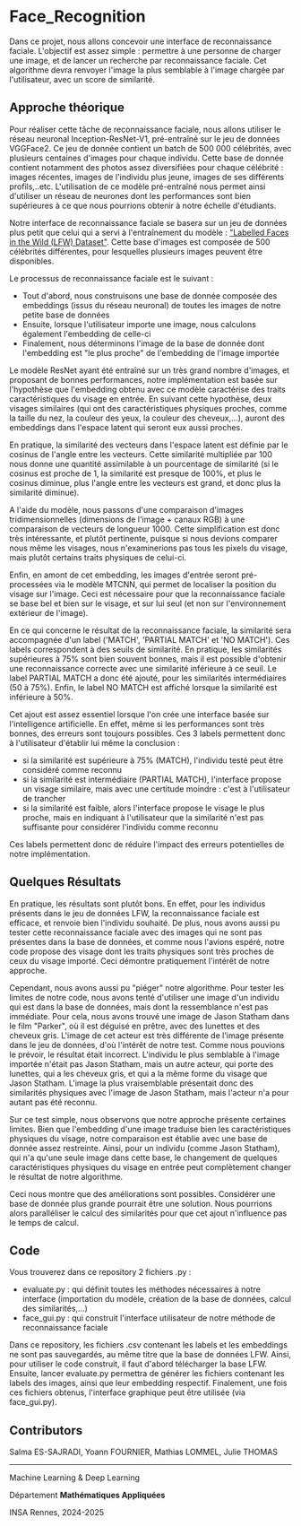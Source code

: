 # Face_Recognition
Dans ce projet, nous allons concevoir une interface de reconnaissance faciale. L'objectif est assez simple : permettre à une personne de charger une image, et de lancer un recherche par reconnaissance faciale. Cet algorithme devra renvoyer l'image la plus semblable à l'image chargée par l'utilisateur, avec un score de similarité.

## Approche théorique
Pour réaliser cette tâche de reconnaissance faciale, nous allons utiliser le réseau neuronal Inception-ResNet-V1, pré-entraîné sur le jeu de données VGGFace2. Ce jeu de donnée contient un batch de 500 000 célébrités, avec plusieurs centaines d'images pour chaque individu. Cette base de donnée contient notamment des photos assez diversifiées pour chaque célébrité : images récentes, images de l'individu plus jeune, images de ses différents profils,..etc. L'utilisation de ce modèle pré-entraîné nous permet ainsi d'utiliser un réseau de neurones dont les  performances sont bien supérieures à ce que nous pourrions obtenir à notre échelle d'étudiants.

Notre interface de reconnaissance faciale se basera sur un jeu de données plus petit que celui qui a servi à l'entraînement du modèle : ["Labelled Faces in the Wild (LFW) Dataset"](https://www.kaggle.com/datasets/jessicali9530/lfw-dataset). Cette base d'images est composée de 500 célébrités différentes, pour lesquelles plusieurs images peuvent être disponibles.

Le processus de reconnaissance faciale est le suivant : 
- Tout d'abord, nous construisons une base de donnée composée des embeddings (issus du réseau neuronal) de toutes les images de notre petite base de données
- Ensuite, lorsque l'utilisateur importe une image, nous calculons également l'embedding de celle-ci
- Finalement, nous déterminons l'image de la base de donnée dont l'embedding est "le plus proche" de l'embedding de l'image importée

Le modèle ResNet ayant été entraîné sur un très grand nombre d'images, et proposant de bonnes performances, notre implémentation est basée sur l'hypothèse que l'embedding obtenu avec ce modèle caractérise des traits caractéristiques du visage en entrée. En suivant cette hypothèse, deux visages similaires (qui ont des caractéristiques physiques proches, comme la taille du nez, la couleur des yeux, la couleur des cheveux,...), auront des embeddings dans l'espace latent qui seront eux aussi proches. 

En pratique, la similarité des vecteurs dans l'espace latent est définie par le cosinus de l'angle entre les vecteurs. Cette similarité multipliée par 100 nous donne une quantité assimilable à un pourcentage de similarité (si le cosinus est proche de 1, la similarité est presque de 100%, et plus le cosinus diminue, plus l'angle entre les vecteurs est grand, et donc plus la similarité diminue).

A l'aide du modèle, nous passons d'une comparaison d'images tridimensionnelles (dimensions de l'image + canaux RGB) à une comparaison de vecteurs de longueur 1000. Cette simplification est donc très intéressante, et plutôt pertinente, puisque si nous devions comparer nous même les visages, nous n'examinerions pas tous les pixels du visage, mais plutôt certains traits physiques de celui-ci.

Enfin, en amont de cet embedding, les images d'entrée seront pré-processées via le modèle MTCNN, qui permet de localiser la position du visage sur l'image. Ceci est nécessaire pour que la reconnaissance faciale se base bel et bien sur le visage, et sur lui seul (et non sur l'environnement extérieur de l'image).

En ce qui concerne le résultat de la reconnaissance faciale, la similarité sera accompagnée d'un label ('MATCH', 'PARTIAL MATCH' et 'NO MATCH'). Ces labels correspondent à des seuils de similarité. En pratique, les similarités supérieures à 75% sont bien souvent bonnes, mais il est possible d'obtenir une reconnaissance correcte avec une similarité inférieure à ce seuil. Le label PARTIAL MATCH a donc été ajouté, pour les similarités intermédiaires (50 à 75%). Enfin, le label NO MATCH est affiché lorsque la similarité est inférieure à 50%.

Cet ajout est assez essentiel lorsque l'on crée une interface basée sur l'intelligence artificielle. En effet, même si les performances sont très bonnes, des erreurs sont toujours possibles. Ces 3 labels permettent donc à l'utilisateur d'établir lui même la conclusion : 
- si la similarité est supérieure à 75% (MATCH), l'individu testé peut être considéré comme reconnu
- si la similarité est intermédiaire (PARTIAL MATCH), l'interface propose un visage similaire, mais avec une certitude moindre : c'est à l'utilisateur de trancher
- si la similarité est faible, alors l'interface propose le visage le plus proche, mais en indiquant à l'utilisateur que la similarité n'est pas suffisante pour considérer l'individu comme reconnu

Ces labels permettent donc de réduire l'impact des erreurs potentielles de notre implémentation.

## Quelques Résultats
En pratique, les résultats sont plutôt bons. En effet, pour les individus présents dans le jeu de données LFW, la reconnaissance faciale est efficace, et renvoie bien l'individu souhaité. De plus, nous avons aussi pu tester cette reconnaissance faciale avec des images qui ne sont pas présentes dans la base de données, et comme nous l'avions espéré, notre code propose des visage dont les traits physiques sont très proches de ceux du visage importé. Ceci démontre pratiquement l'intérêt de notre approche.

Cependant, nous avons aussi pu "piéger" notre algorithme. Pour tester les limites de notre code, nous avons tenté d'utiliser une image d'un individu qui est dans la base de données, mais dont la ressemblance n'est pas immédiate. Pour cela, nous avons trouvé une image de Jason Statham dans le film "Parker", où il est déguisé en prêtre, avec des lunettes et des cheveux gris. L'image de cet acteur est très différente de l'image présente dans le jeu de données, d'où l'intérêt de notre test. Comme nous pouvions le prévoir, le résultat était incorrect. L'individu le plus semblable à l'image importée n'était pas Jason Statham, mais un autre acteur, qui porte des lunettes, qui a les cheveux gris, et qui a la même forme du visage que Jason Statham. L'image la plus vraisemblable présentait donc des similarités physiques avec l'image de Jason Statham, mais l'acteur n'a pour autant pas été reconnu.

Sur ce test simple, nous observons que notre approche présente certaines limites. Bien que l'embedding d'une image traduise bien les caractéristiques physiques du visage, notre comparaison est établie avec une base de donnée assez restreinte. Ainsi, pour un individu (comme Jason Statham), qui n'a qu'une seule image dans cette base, le changement de quelques caractéristiques physiques du visage en entrée peut complètement changer le résultat de notre algorithme.

Ceci nous montre que des améliorations sont possibles. Considérer une base de donnée plus grande pourrait être une solution. Nous pourrions alors paralléliser le calcul des similarités pour que cet ajout n'influence pas le temps de calcul.

## Code
Vous trouverez dans ce repository 2 fichiers .py : 
- evaluate.py : qui définit toutes les méthodes nécessaires à notre interface (importation du modèle, création de la base de données, calcul des similarités,...)
- face_gui.py : qui construit l'interface utilisateur de notre méthode de reconnaissance faciale

Dans ce repository, les fichiers .csv contenant les labels et les embeddings ne sont pas sauvegardés, au même titre que la base de données LFW. Ainsi, pour utiliser le code construit, il faut d'abord télécharger la base LFW. Ensuite, lancer evaluate.py permettra de générer les fichiers contenant les labels des images, ainsi que leur embedding respectif. Finalement, une fois ces fichiers obtenus, l'interface graphique peut être utilisée (via face_gui.py).

## Contributors
Salma ES-SAJRADI, Yoann FOURNIER, Mathias LOMMEL, Julie THOMAS

---------------------------------------
Machine Learning & Deep Learning

Département __Mathématiques Appliquées__

INSA Rennes, 2024-2025
